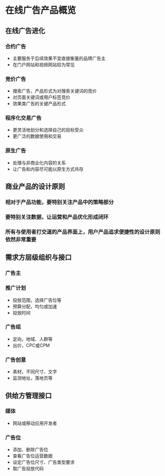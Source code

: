 # 在线广告产品概览

## 在线广告进化

### 合约广告

- 主要服务于后续效果不宜直接衡量的品牌广告主
- 在门户网站和视频网站较为常见

### 竞价广告

- 搜索广告，产品形式为对搜索关键词的竞价
- 对页面关键词或用户标签竞价
- 效果类广告的关键产品形式

### 程序化交易广告

- 更灵活地划分和选择自己的目标受众
- 更广泛的数据使用和交易

### 原生广告

- 处理与非商业化内容的关系
- 让广告和内容尽可能以原生方式共存

## 商业产品的设计原则

### 相对于产品功能，要特别关注产品中的策略部分

### 要特别关注数据，让运营和产品优化形成闭环

### 所有与使用者打交道的产品界面上，用户产品追求便捷性的设计原则依然非常重要

## 需求方层级组织与接口

### 广告主

### 推广计划

- 投放范围，选择广告位等
- 预算分配，均匀或加速
- 投放时间

### 广告组

- 定向，地域、人群等
- 出价，CPC或CPM

### 广告创意

- 素材，不同尺寸、文字
- 监测地址，落地页等

## 供给方管理接口

### 媒体

- 网站或移动应用开发者

### 广告位

- 添加、删除广告位
- 查看广告位运营数据
- 设定广告位尺寸、广告类型要求
- 取广告投放代码
